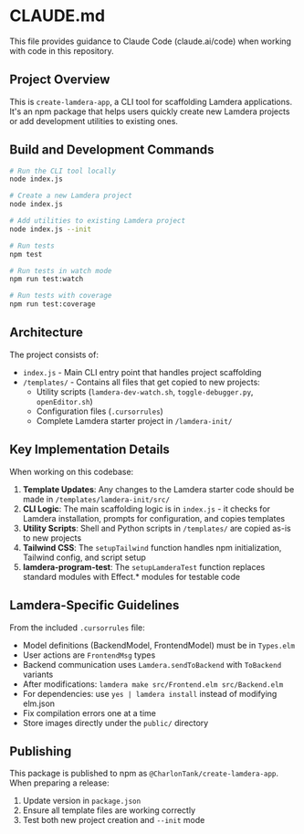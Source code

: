 # CLAUDE.md

This file provides guidance to Claude Code (claude.ai/code) when working with code in this repository.

## Project Overview

This is `create-lamdera-app`, a CLI tool for scaffolding Lamdera applications. It's an npm package that helps users quickly create new Lamdera projects or add development utilities to existing ones.

## Build and Development Commands

```bash
# Run the CLI tool locally
node index.js

# Create a new Lamdera project
node index.js

# Add utilities to existing Lamdera project
node index.js --init

# Run tests
npm test

# Run tests in watch mode
npm run test:watch

# Run tests with coverage
npm run test:coverage
```

## Architecture

The project consists of:
- `index.js` - Main CLI entry point that handles project scaffolding
- `/templates/` - Contains all files that get copied to new projects:
  - Utility scripts (`lamdera-dev-watch.sh`, `toggle-debugger.py`, `openEditor.sh`)
  - Configuration files (`.cursorrules`)
  - Complete Lamdera starter project in `/lamdera-init/`

## Key Implementation Details

When working on this codebase:

1. **Template Updates**: Any changes to the Lamdera starter code should be made in `/templates/lamdera-init/src/`
2. **CLI Logic**: The main scaffolding logic is in `index.js` - it checks for Lamdera installation, prompts for configuration, and copies templates
3. **Utility Scripts**: Shell and Python scripts in `/templates/` are copied as-is to new projects
4. **Tailwind CSS**: The `setupTailwind` function handles npm initialization, Tailwind config, and script setup
5. **lamdera-program-test**: The `setupLamderaTest` function replaces standard modules with Effect.* modules for testable code

## Lamdera-Specific Guidelines

From the included `.cursorrules` file:
- Model definitions (BackendModel, FrontendModel) must be in `Types.elm`
- User actions are `FrontendMsg` types
- Backend communication uses `Lamdera.sendToBackend` with `ToBackend` variants
- After modifications: `lamdera make src/Frontend.elm src/Backend.elm`
- For dependencies: use `yes | lamdera install` instead of modifying elm.json
- Fix compilation errors one at a time
- Store images directly under the `public/` directory

## Publishing

This package is published to npm as `@CharlonTank/create-lamdera-app`. When preparing a release:
1. Update version in `package.json`
2. Ensure all template files are working correctly
3. Test both new project creation and `--init` mode
